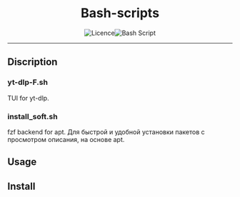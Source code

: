 <h1 style="text-align: center;">Bash-scripts</h1>

<div style="display:flex;justify-content:center">

 <img src="https://img.shields.io/github/license/Ileriayo/markdown-badges?style=for-the-badge" alt="Licence" /> 
 <img src="https://img.shields.io/badge/bash_script-%23121011.svg?style=for-the-badge&logo=gnu-bash&logoColor=white" alt="Bash Script" />

</div>

---

## Discription

### yt-dlp-F.sh
TUI for yt-dlp.


### install_soft.sh
fzf backend for apt.
Для быстрой и удобной установки пакетов с просмотром описания, на основе apt.


## Usage


## Install
```Bash

```
